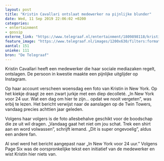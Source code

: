 ```yaml
---
layout: post
title: "Kristin Cavallari ontslaat medewerker na pijnlijke blunder"
date: Wed, 11 Sep 2019 22:06:02 +0200
categories: 
- entertainment 
- gossip 
externe_link: "https://www.telegraaf.nl/entertainment/1809898118/kristin-cavallari-ontslaat-medewerker-na-pijnlijke-blunder"
feature_image: "https://www.telegraaf.nl/images/1200x630/filters:format(jpeg):quality(80)/cdn-kiosk-api.telegraaf.nl/10c5e7a2-d4d0-11e9-95b7-0217670beecd.png"
aantal: 151
unieke: 111
bron: "De Telegraaf"
---
```


<p class="intro">Kristin Cavallari heeft een medewerker die haar sociale mediazaken regelt, ontslagen. De persoon in kwestie maakte een pijnlijke uitglijder op Instagram.</p> <p>Op haar account verscheen woensdag een foto van Kristin in New York. Op het kiekje draagt ze een zwart jurkje met een diep decolleté. „In New York voor 24 uur. Wat een dag om hier te zijn... opdat we nooit vergeten”, was erbij te lezen. Het bericht verwijst naar de aanslagen op de Twin Towers, vandaag precies achttien jaar geleden.</p><p>Volgens haar volgers is de foto allesbehalve geschikt voor de boodschap die ze uit wil dragen. „Vandaag gaat het niet om jou schat. Trek een shirt aan en word volwassen”, schrijft iemand. „Dit is super ongevoelig”, aldus een andere fan.</p><p>Al snel werd het bericht aangepast naar „In New York voor 24 uur.” Volgens Page Six was de oorspronkelijke tekst een initiatief van de medewerker en wist Kristin hier niets van.</p>
